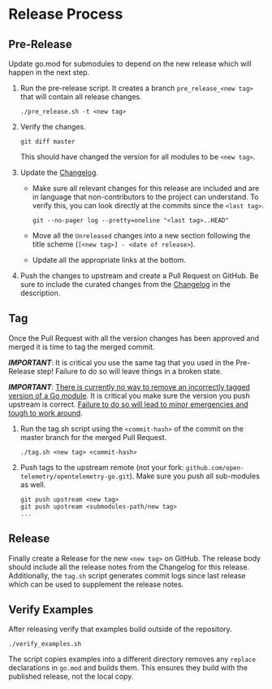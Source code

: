 # Release Process

## Pre-Release

Update go.mod for submodules to depend on the new release which will happen in the next step.

1. Run the pre-release script. It creates a branch `pre_release_<new tag>` that will contain all release changes.

    ```
    ./pre_release.sh -t <new tag>
    ```

2. Verify the changes.

    ```
    git diff master
    ```

    This should have changed the version for all modules to be `<new tag>`.

3. Update the [Changelog](./CHANGELOG.md).
   - Make sure all relevant changes for this release are included and are in language that non-contributors to the project can understand.
       To verify this, you can look directly at the commits since the `<last tag>`.

       ```
       git --no-pager log --pretty=oneline "<last tag>..HEAD"
       ```

   - Move all the `Unreleased` changes into a new section following the title scheme (`[<new tag>] - <date of release>`).
   - Update all the appropriate links at the bottom.

4. Push the changes to upstream and create a Pull Request on GitHub.
    Be sure to include the curated changes from the [Changelog](./CHANGELOG.md) in the description.


## Tag

Once the Pull Request with all the version changes has been approved and merged it is time to tag the merged commit.

***IMPORTANT***: It is critical you use the same tag that you used in the Pre-Release step!
Failure to do so will leave things in a broken state.

***IMPORTANT***: [There is currently no way to remove an incorrectly tagged version of a Go module](https://github.com/golang/go/issues/34189).
It is critical you make sure the version you push upstream is correct.
[Failure to do so will lead to minor emergencies and tough to work around](https://github.com/open-telemetry/opentelemetry-go/issues/331).

1. Run the tag.sh script using the `<commit-hash>` of the commit on the master branch for the merged Pull Request.

    ```
    ./tag.sh <new tag> <commit-hash>
    ```

2. Push tags to the upstream remote (not your fork: `github.com/open-telemetry/opentelemetry-go.git`).
    Make sure you push all sub-modules as well.

    ```
    git push upstream <new tag>
    git push upstream <submodules-path/new tag>
    ...
    ```

## Release

Finally create a Release for the new `<new tag>` on GitHub.
The release body should include all the release notes from the Changelog for this release.
Additionally, the `tag.sh` script generates commit logs since last release which can be used to supplement the release notes.

## Verify Examples

After releasing verify that examples build outside of the repository.

```
./verify_examples.sh
```

The script copies examples into a different directory removes any `replace` declarations in `go.mod` and builds them.
This ensures they build with the published release, not the local copy.

